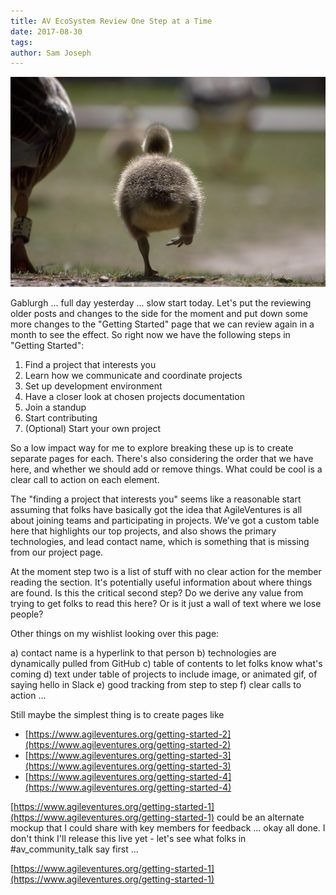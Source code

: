 ```yaml
---
title: AV EcoSystem Review One Step at a Time
date: 2017-08-30
tags: 
author: Sam Joseph
---
```


![one step duckling](/images/one_step_duckling.jpg)

Gablurgh ... full day yesterday ... slow start today.  Let's put the reviewing older posts and changes to the side for the moment and put down some more changes to the "Getting Started" page that we can review again in a month to see the effect.  So right now we have the following steps in "Getting Started":

1. Find a project that interests you
2. Learn how we communicate and coordinate projects
3. Set up development environment
4. Have a closer look at chosen projects documentation
5. Join a standup
6. Start contributing
7. (Optional) Start your own project

So a low impact way for me to explore breaking these up is to create separate pages for each.  There's also considering the order that we have here, and whether we should add or remove things.  What could be cool is a clear call to action on each element.

The "finding a project that interests you" seems like a reasonable start assuming that folks have basically got the idea that AgileVentures is all about joining teams and participating in projects.  We've got a custom table here that highlights our top projects, and also shows the primary technologies, and lead contact name, which is something that is missing from our project page.

At the moment step two is a list of stuff with no clear action for the member reading the section.  It's potentially useful information about where things are found.  Is this the critical second step?  Do we derive any value from trying to get folks to read this here?  Or is it just a wall of text where we lose people?

Other things on my wishlist looking over this page:

a) contact name is a hyperlink to that person
b) technologies are dynamically pulled from GitHub
c) table of contents to let folks know what's coming
d) text under table of projects to include image, or animated gif, of saying hello in Slack
e) good tracking from step to step
f) clear calls to action ...

Still maybe the simplest thing is to create pages like 

* [https://www.agileventures.org/getting-started-2](https://www.agileventures.org/getting-started-2)
* [https://www.agileventures.org/getting-started-3](https://www.agileventures.org/getting-started-3)
* [https://www.agileventures.org/getting-started-4](https://www.agileventures.org/getting-started-4)

[https://www.agileventures.org/getting-started-1](https://www.agileventures.org/getting-started-1) could be an alternate mockup that I could share with key members for feedback ... okay all done.  I don't think I'll release this live yet - let's see what folks in #av\_community\_talk say first ...

[https://www.agileventures.org/getting-started-1](https://www.agileventures.org/getting-started-1)
